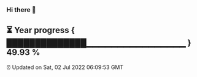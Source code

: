 ### Hi there 👋
⏳ Year progress { ██████████████▁▁▁▁▁▁▁▁▁▁▁▁▁▁▁▁ } 49.93 %
---
⏰ Updated on Sat, 02 Jul 2022 06:09:53 GMT

